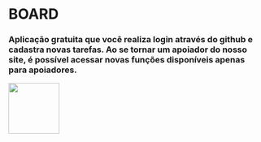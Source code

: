 # BOARD 

### Aplicação gratuita que você realiza login através do github e cadastra novas tarefas. Ao se tornar um apoiador do nosso site, é possível acessar novas funções disponíveis apenas para apoiadores.

<img height="100" width="100" src="https://cdn.jsdelivr.net/gh/devicons/devicon/icons/nextjs/nextjs-original-wordmark.svg" />
          
